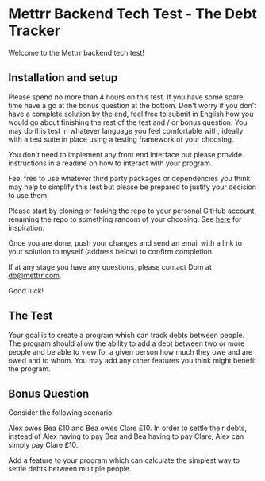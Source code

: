 # Mettrr Backend Tech Test - The Debt Tracker

Welcome to the Mettrr backend tech test!

## Installation and setup

Please spend no more than 4 hours on this test. If you have some spare time
have a go at the bonus question at the bottom. Don't worry if you don't have a
complete solution by the end, feel free to submit in English how you would go
about finishing the rest of the test and / or bonus question. You may do this
test in whatever language you feel comfortable with, ideally with a test suite
in place using a testing framework of your choosing.

You don't need to implement any front end interface but please provide
instructions in a readme on how to interact with your program.

Feel free to use whatever third party packages or dependencies you think may
help to simplify this test but please be prepared to justify your decision to
use them.

Please start by cloning or forking the repo to your personal GitHub account,
renaming the repo to something random of your choosing. See
[here](https://www.michaelfogleman.com/phrases/) for inspiration.

Once you are done, push your changes and send an email with a link to your
solution to myself (address below) to confirm completion.

If at any stage you have any questions, please contact Dom at
[db@mettrr.com](mailto:db@mettrr.com).

Good luck!

## The Test

Your goal is to create a program which can track debts between people. The
program should allow the ability to add a debt between two or more people and
be able to view for a given person how much they owe and are owed and to whom.
You may add any other features you think might benefit the program.

## Bonus Question

Consider the following scenario:

Alex owes Bea £10 and Bea owes Clare £10. In order to settle their debts,
instead of Alex having to pay Bea and Bea having to pay Clare, Alex can simply
pay Clare £10.

Add a feature to your program which can calculate the simplest way to settle
debts between multiple people.
